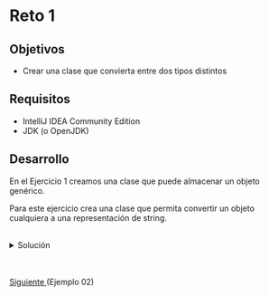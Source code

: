 # Reto 1

## Objetivos

* Crear una clase que convierta entre dos tipos distintos

## Requisitos

- IntelliJ IDEA Community Edition
- JDK (o OpenJDK)

## Desarrollo

En el Ejercicio 1 creamos una clase que puede almacenar un objeto genérico.

Para este ejercicio crea una clase que permita convertir un objeto cualquiera a una representación de string.

<br/>

<details>
  <summary>Solución</summary>

  1. Crea una clase con la siguiente definición
    
      <img src="img/figura02.png" alt="Método"/>

      ```java
      public class Converter <E> {

        public String convertir(E param){
            return param.toString();
        }
      }
      ```

  2. Agrega una nueva prueba a la clase creada en el punto 1, como se muestra
    
      <img src="img/figura01.png" alt="Nueva prueba"/>

      ```java
      @Test
      @DisplayName("Convierte enteros")
      void string() {
          Integer integer = 5242;
          String expected = "5242";

          Converter<Integer> integerConverter = new Converter<>();

          assertEquals(expected, integerConverter.convertir(integer));
      }

      @Test
      @DisplayName("Convierte un Boolean")
      void booleano() {
          Boolean aBoolean = Boolean.TRUE;
          String expected = "true";

          Converter<Boolean> integerConverter = new Converter<>();

          assertEquals(expected, integerConverter.convertir(aBoolean));
      }
      ```
  
  3. Ejecutar la prueba

      <img src="img/figura03.png" alt="Método"/>

  En este caso aprovechamos el método toString que está definido en la cima de la jerarquía de objetos Java (Object).

</details>



<br/>
<br/>

[Siguiente ](../Ejemplo-02/Readme.md)(Ejemplo 02)